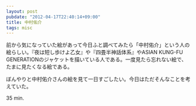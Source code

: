 ```yaml
---
layout: post
pubdate: "2012-04-17T22:40:14+09:00"
title: 中村佑介
tags: misc
---
```

前から気になっていた絵があって今日ふと調べてみたら「中村佑介」という人の絵らしい。『夜は短し歩けよ乙女』や『四畳半神話体系』やASIAN KUNG-FU GENERATIONのジャケットを描いている人である。一度見たら忘れない絵で、たまに見たくなる絵である。

ぼんやりと中村佑介さんの絵を見て一日すごしたい。今日はただそんなことを考えていた。

35 min.
